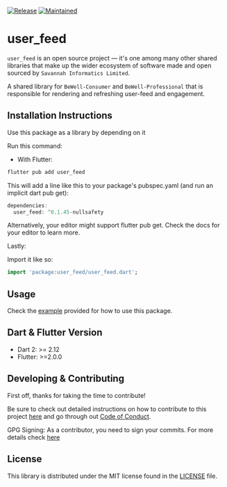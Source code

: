 [![Release](https://img.shields.io/badge/PreRelease-^0.1.45-red.svg?style=for-the-badge)](https://shields.io/)
[![Maintained](https://img.shields.io/badge/Maintained-Actively-informational.svg?style=for-the-badge)](https://shields.io/)
# user_feed

`user_feed` is an open source project &mdash; it's one among many other shared libraries that make up the wider ecosystem of software made and open sourced by `Savannah Informatics Limited`.

A shared library for `BeWell-Consumer` and `BeWell-Professional` that is responsible for rendering and refreshing user-feed and engagement.

## Installation Instructions

Use this package as a library by depending on it

Run this command:

- With Flutter:

```dart
flutter pub add user_feed
```

This will add a line like this to your package's pubspec.yaml (and run an implicit dart pub get):

```dart
dependencies:
  user_feed: ^0.1.45-nullsafety
```

Alternatively, your editor might support flutter pub get. Check the docs for your editor to learn more.

Lastly:

Import it like so:

```dart
import 'package:user_feed/user_feed.dart';
```

## Usage

Check the [example](https://github.com/savannahghi/misc_utilities/blob/main/example/readme.md) provided for how to use this package.

## Dart & Flutter Version

- Dart 2: >= 2.12
- Flutter: >=2.0.0

## Developing & Contributing

First off, thanks for taking the time to contribute!

Be sure to check out detailed instructions on how to contribute to this project [here](https://github.com/savannahghi/user_feed/blob/main/CONTRIBUTING.md) and go through out [Code of Conduct](https://github.com/savannahghi/user_feed/blob/main/CODE_OF_CONDUCT.md).

GPG Signing: 
As a contributor, you need to sign your commits. For more details check [here](https://docs.github.com/en/github/authenticating-to-github/managing-commit-signature-verification/signing-commits)

## License

This library is distributed under the MIT license found in the [LICENSE](https://github.com/savannahghi/user_feed/blob/main/LICENSE) file.